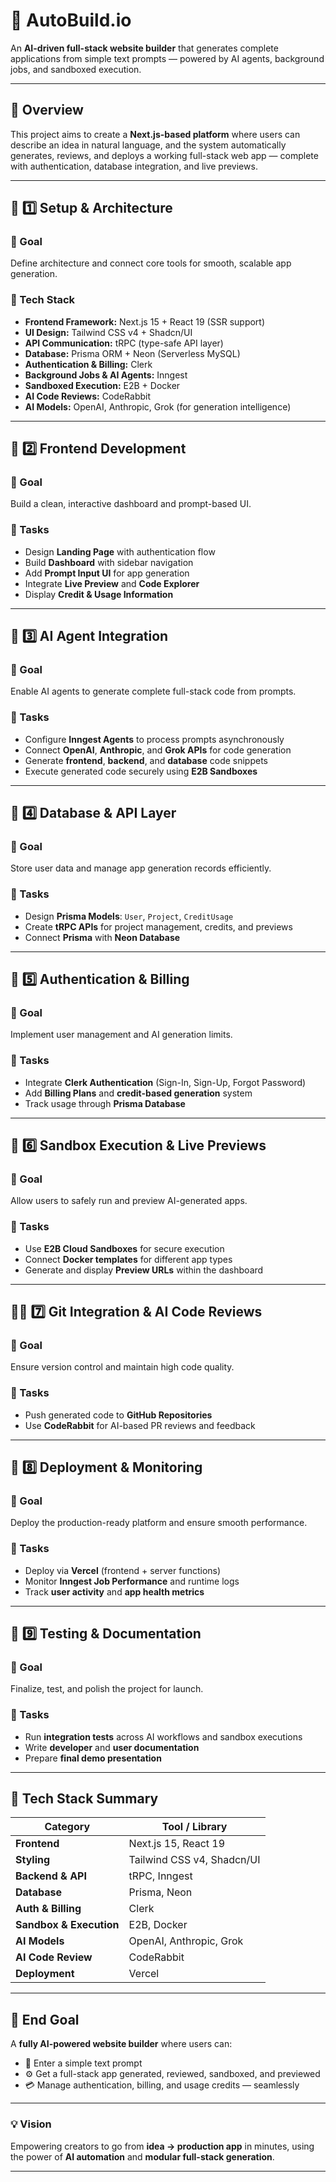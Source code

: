 # 🚀 AutoBuild.io

An **AI-driven full-stack website builder** that generates complete applications from simple text prompts — powered by AI agents, background jobs, and sandboxed execution.

---

## 🧩 Overview

This project aims to create a **Next.js-based platform** where users can describe an idea in natural language, and the system automatically generates, reviews, and deploys a working full-stack web app — complete with authentication, database integration, and live previews.

---

## 🧱 1️⃣ Setup & Architecture

### 🎯 Goal
Define architecture and connect core tools for smooth, scalable app generation.

### 🧠 Tech Stack
- **Frontend Framework:** Next.js 15 + React 19 (SSR support)
- **UI Design:** Tailwind CSS v4 + Shadcn/UI
- **API Communication:** tRPC (type-safe API layer)
- **Database:** Prisma ORM + Neon (Serverless MySQL)
- **Authentication & Billing:** Clerk
- **Background Jobs & AI Agents:** Inngest
- **Sandboxed Execution:** E2B + Docker
- **AI Code Reviews:** CodeRabbit
- **AI Models:** OpenAI, Anthropic, Grok (for generation intelligence)

---

## 🎨 2️⃣ Frontend Development

### 🎯 Goal
Build a clean, interactive dashboard and prompt-based UI.

### 🧰 Tasks
- Design **Landing Page** with authentication flow  
- Build **Dashboard** with sidebar navigation  
- Add **Prompt Input UI** for app generation  
- Integrate **Live Preview** and **Code Explorer**  
- Display **Credit & Usage Information**  

---

## 🤖 3️⃣ AI Agent Integration

### 🎯 Goal
Enable AI agents to generate complete full-stack code from prompts.

### 🧰 Tasks
- Configure **Inngest Agents** to process prompts asynchronously  
- Connect **OpenAI**, **Anthropic**, and **Grok APIs** for code generation  
- Generate **frontend**, **backend**, and **database** code snippets  
- Execute generated code securely using **E2B Sandboxes**  

---

## 💾 4️⃣ Database & API Layer

### 🎯 Goal
Store user data and manage app generation records efficiently.

### 🧰 Tasks
- Design **Prisma Models**: `User`, `Project`, `CreditUsage`  
- Create **tRPC APIs** for project management, credits, and previews  
- Connect **Prisma** with **Neon Database**  

---

## 🔐 5️⃣ Authentication & Billing

### 🎯 Goal
Implement user management and AI generation limits.

### 🧰 Tasks
- Integrate **Clerk Authentication** (Sign-In, Sign-Up, Forgot Password)  
- Add **Billing Plans** and **credit-based generation** system  
- Track usage through **Prisma Database**  

---

## 🧱 6️⃣ Sandbox Execution & Live Previews

### 🎯 Goal
Allow users to safely run and preview AI-generated apps.

### 🧰 Tasks
- Use **E2B Cloud Sandboxes** for secure execution  
- Connect **Docker templates** for different app types  
- Generate and display **Preview URLs** within the dashboard  

---

## 🧑‍💻 7️⃣ Git Integration & AI Code Reviews

### 🎯 Goal
Ensure version control and maintain high code quality.

### 🧰 Tasks
- Push generated code to **GitHub Repositories**  
- Use **CodeRabbit** for AI-based PR reviews and feedback  

---

## 🚀 8️⃣ Deployment & Monitoring

### 🎯 Goal
Deploy the production-ready platform and ensure smooth performance.

### 🧰 Tasks
- Deploy via **Vercel** (frontend + server functions)  
- Monitor **Inngest Job Performance** and runtime logs  
- Track **user activity** and **app health metrics**  

---

## 🧪 9️⃣ Testing & Documentation

### 🎯 Goal
Finalize, test, and polish the project for launch.

### 🧰 Tasks
- Run **integration tests** across AI workflows and sandbox executions  
- Write **developer** and **user documentation**  
- Prepare **final demo presentation**  

---

## 🧠 Tech Stack Summary

| Category | Tool / Library |
|-----------|----------------|
| **Frontend** | Next.js 15, React 19 |
| **Styling** | Tailwind CSS v4, Shadcn/UI |
| **Backend & API** | tRPC, Inngest |
| **Database** | Prisma, Neon |
| **Auth & Billing** | Clerk |
| **Sandbox & Execution** | E2B, Docker |
| **AI Models** | OpenAI, Anthropic, Grok |
| **AI Code Review** | CodeRabbit |
| **Deployment** | Vercel |

---

## 🌟 End Goal

A **fully AI-powered website builder** where users can:
- 📝 Enter a simple text prompt  
- ⚙️ Get a full-stack app generated, reviewed, sandboxed, and previewed  
- 💳 Manage authentication, billing, and usage credits — seamlessly  

---

### 💡 Vision
Empowering creators to go from **idea → production app** in minutes, using the power of **AI automation** and **modular full-stack generation**.

---
